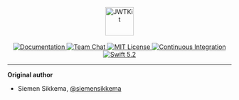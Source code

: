 <p align="center">
    <img 
        src="https://user-images.githubusercontent.com/1342803/59471117-1c77b300-8e08-11e9-838e-441b280855b3.png" 
        height="64" 
        alt="JWTKit"
    >
    <br>
    <br>
    <a href="https://api.vapor.codes/jwt-kit/master/JWTKit/index.html">
        <img src="http://img.shields.io/badge/api-docs-2196f3.svg" alt="Documentation">
    </a>
    <a href="https://discord.gg/vapor">
        <img src="https://img.shields.io/discord/431917998102675485.svg" alt="Team Chat">
    </a>
    <a href="LICENSE">
        <img src="http://img.shields.io/badge/license-MIT-brightgreen.svg" alt="MIT License">
    </a>
    <a href="https://github.com/vapor/jwt/actions">
        <img src="https://github.com/vapor/jwt/workflows/test/badge.svg" alt="Continuous Integration">
    </a>
    <a href="https://swift.org">
        <img src="http://img.shields.io/badge/swift-5.2-brightgreen.svg" alt="Swift 5.2">
    </a>
</p>

<hr>

**Original author**

- Siemen Sikkema, [@siemensikkema](http://github.com/siemensikkema)  
